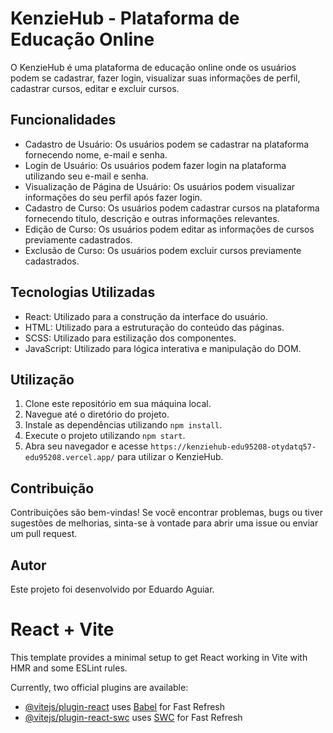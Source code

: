 # KenzieHub - Plataforma de Educação Online

O KenzieHub é uma plataforma de educação online onde os usuários podem se cadastrar, fazer login, visualizar suas informações de perfil, cadastrar cursos, editar e excluir cursos.

## Funcionalidades

- Cadastro de Usuário: Os usuários podem se cadastrar na plataforma fornecendo nome, e-mail e senha.
- Login de Usuário: Os usuários podem fazer login na plataforma utilizando seu e-mail e senha.
- Visualização de Página de Usuário: Os usuários podem visualizar informações do seu perfil após fazer login.
- Cadastro de Curso: Os usuários podem cadastrar cursos na plataforma fornecendo título, descrição e outras informações relevantes.
- Edição de Curso: Os usuários podem editar as informações de cursos previamente cadastrados.
- Exclusão de Curso: Os usuários podem excluir cursos previamente cadastrados.

## Tecnologias Utilizadas

- React: Utilizado para a construção da interface do usuário.
- HTML: Utilizado para a estruturação do conteúdo das páginas.
- SCSS: Utilizado para estilização dos componentes.
- JavaScript: Utilizado para lógica interativa e manipulação do DOM.

## Utilização

1. Clone este repositório em sua máquina local.
2. Navegue até o diretório do projeto.
3. Instale as dependências utilizando `npm install`.
4. Execute o projeto utilizando `npm start`.
5. Abra seu navegador e acesse `https://kenziehub-edu95208-otydatq57-edu95208.vercel.app/` para utilizar o KenzieHub.

## Contribuição

Contribuições são bem-vindas! Se você encontrar problemas, bugs ou tiver sugestões de melhorias, sinta-se à vontade para abrir uma issue ou enviar um pull request.

## Autor

Este projeto foi desenvolvido por Eduardo Aguiar.

# React + Vite

This template provides a minimal setup to get React working in Vite with HMR and some ESLint rules.

Currently, two official plugins are available:

- [@vitejs/plugin-react](https://github.com/vitejs/vite-plugin-react/blob/main/packages/plugin-react/README.md) uses [Babel](https://babeljs.io/) for Fast Refresh
- [@vitejs/plugin-react-swc](https://github.com/vitejs/vite-plugin-react-swc) uses [SWC](https://swc.rs/) for Fast Refresh
